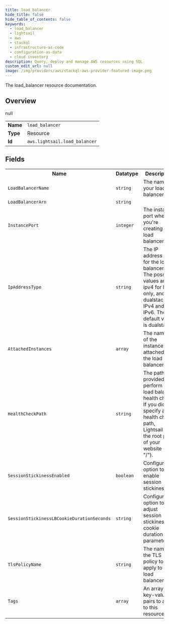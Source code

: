 ```yaml
---
title: load_balancer
hide_title: false
hide_table_of_contents: false
keywords:
  - load_balancer
  - lightsail
  - aws
  - stackql
  - infrastructure-as-code
  - configuration-as-data
  - cloud inventory
description: Query, deploy and manage AWS resources using SQL
custom_edit_url: null
image: /img/providers/aws/stackql-aws-provider-featured-image.png
---
```

The load_balancer resource documentation.

## Overview
<table><tbody>
<tr><td><b>Name</b></td><td><code>load_balancer</code></td></tr>
<tr><td><b>Type</b></td><td>Resource</td></tr>
null
<tr><td><b>Id</b></td><td><code>aws.lightsail.load_balancer</code></td></tr>
</tbody></table>

## Fields
<table><tbody>
<tr><th>Name</th><th>Datatype</th><th>Description</th></tr>
<tr><td><code>LoadBalancerName</code></td><td><code>string</code></td><td>The name of your load balancer.</td></tr><tr><td><code>LoadBalancerArn</code></td><td><code>string</code></td><td></td></tr><tr><td><code>InstancePort</code></td><td><code>integer</code></td><td>The instance port where you're creating your load balancer.</td></tr><tr><td><code>IpAddressType</code></td><td><code>string</code></td><td>The IP address type for the load balancer. The possible values are ipv4 for IPv4 only, and dualstack for IPv4 and IPv6. The default value is dualstack.</td></tr><tr><td><code>AttachedInstances</code></td><td><code>array</code></td><td>The names of the instances attached to the load balancer.</td></tr><tr><td><code>HealthCheckPath</code></td><td><code>string</code></td><td>The path you provided to perform the load balancer health check. If you didn't specify a health check path, Lightsail uses the root path of your website (e.g., "/").</td></tr><tr><td><code>SessionStickinessEnabled</code></td><td><code>boolean</code></td><td>Configuration option to enable session stickiness.</td></tr><tr><td><code>SessionStickinessLBCookieDurationSeconds</code></td><td><code>string</code></td><td>Configuration option to adjust session stickiness cookie duration parameter.</td></tr><tr><td><code>TlsPolicyName</code></td><td><code>string</code></td><td>The name of the TLS policy to apply to the load balancer.</td></tr><tr><td><code>Tags</code></td><td><code>array</code></td><td>An array of key-value pairs to apply to this resource.</td></tr>
</tbody></table>